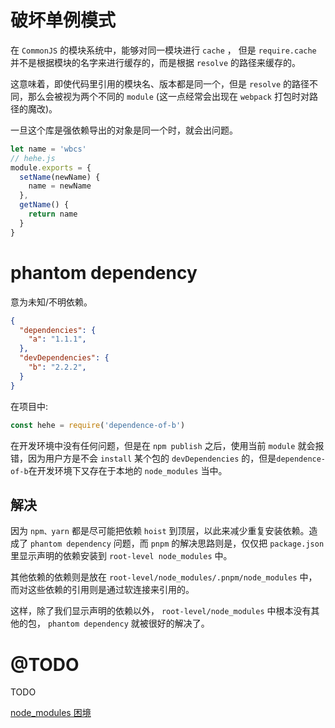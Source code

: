 # 破坏单例模式
在 `CommonJS` 的模块系统中，能够对同一模块进行 `cache` ， 但是 `require.cache` 并不是根据模块的名字来进行缓存的，而是根据  `resolve` 的路径来缓存的。

这意味着，即使代码里引用的模块名、版本都是同一个，但是 `resolve` 的路径不同，那么会被视为两个不同的 `module` (这一点经常会出现在 `webpack` 打包时对路径的魔改)。

一旦这个库是强依赖导出的对象是同一个时，就会出问题。
```js
let name = 'wbcs'
// hehe.js
module.exports = {
  setName(newName) {
    name = newName
  },
  getName() {
    return name
  }
}
```

# phantom dependency
意为未知/不明依赖。
```json
{
  "dependencies": {
    "a": "1.1.1",
  },
  "devDependencies": {
    "b": "2.2.2",
  }
}
```
在项目中:
```js
const hehe = require('dependence-of-b')
```
在开发环境中没有任何问题，但是在 `npm publish` 之后，使用当前 `module` 就会报错，因为用户方是不会 `install` 某个包的 `devDependencies` 的，但是`dependence-of-b`在开发环境下又存在于本地的 `node_modules` 当中。

## 解决
因为 `npm、yarn` 都是尽可能把依赖 `hoist` 到顶层，以此来减少重复安装依赖。造成了 `phantom dependency` 问题，而 `pnpm` 的解决思路则是，仅仅把 `package.json` 里显示声明的依赖安装到 `root-level node_modules` 中。

其他依赖的依赖则是放在 `root-level/node_modules/.pnpm/node_modules` 中，而对这些依赖的引用则是通过软连接来引用的。

这样，除了我们显示声明的依赖以外， `root-level/node_modules` 中根本没有其他的包， `phantom dependency` 就被很好的解决了。


# @TODO
TODO


[node_modules 困境](https://zhuanlan.zhihu.com/p/137535779)